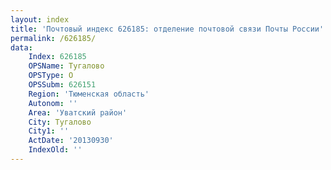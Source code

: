 ```yaml
---
layout: index
title: 'Почтовый индекс 626185: отделение почтовой связи Почты России'
permalink: /626185/
data:
    Index: 626185
    OPSName: Тугалово
    OPSType: О
    OPSSubm: 626151
    Region: 'Тюменская область'
    Autonom: ''
    Area: 'Уватский район'
    City: Тугалово
    City1: ''
    ActDate: '20130930'
    IndexOld: ''
---
```

